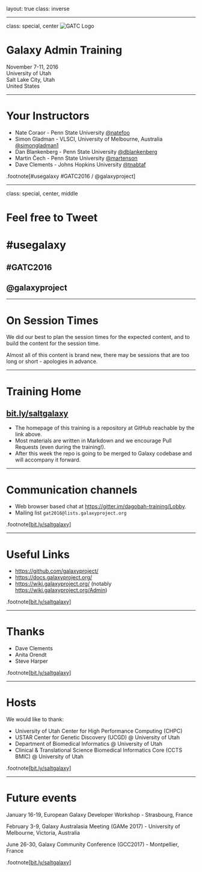 layout: true
class: inverse

---
class: special, center
![GATC Logo](../shared-images/AdminTraining2016-250.png)

# Galaxy Admin Training
November 7-11, 2016  
University of Utah  
Salt Lake City, Utah  
United States

---
# Your Instructors

- Nate Coraor - Penn State University [@natefoo](https://twitter.com/natefoo)
- Simon Gladman - VLSCI, University of Melbourne, Australia [@simongladman1](https://twitter.com/simongladman1)
- Dan Blankenberg - Penn State University [@dblankenberg](https://twitter.com/dblankenberg)
- Martin Čech - Penn State University [@martenson](https://twitter.com/martenson)
- Dave Clements - Johns Hopkins University [@tnabtaf](https://twitter.com/tnabtaf)

.footnote[\#usegalaxy \#GATC2016 / @galaxyproject]

---
class: special, center, middle
# Feel free to Tweet

# \#usegalaxy
## \#GATC2016  
## @galaxyproject

---
# On Session Times

We did our best to plan the session times for the expected content, and to build the content for the session time.

Almost all of this content is brand new, there may be sessions that are too long or short - apologies in advance.

---
# Training Home

## [bit.ly/saltgalaxy](https://bit.ly/saltgalaxy)

* The homepage of this training is a repository at GitHub reachable by the link above.
* Most materials are written in Markdown and we encourage Pull Requests (even during the training!).
* After this week the repo is going to be merged to Galaxy codebase and will accompany it forward.

---
# Communication channels

* Web browser based chat at https://gitter.im/dagobah-training/Lobby.
* Mailing list `gat2016@lists.galaxyproject.org`

.footnote[[bit.ly/saltgalaxy](https://bit.ly/saltgalaxy)]

---
# Useful Links

- https://github.com/galaxyproject/
- https://docs.galaxyproject.org/
- https://wiki.galaxyproject.org/ (notably https://wiki.galaxyproject.org/Admin)

.footnote[[bit.ly/saltgalaxy](https://bit.ly/saltgalaxy)]

---
# Thanks

- Dave Clements
- Anita Orendt
- Steve Harper

.footnote[[bit.ly/saltgalaxy](https://bit.ly/saltgalaxy)]

---
# Hosts

We would like to thank:
- University of Utah Center for High Performance Computing (CHPC)
- USTAR Center for Genetic Discovery (UCGD) @ University of Utah
- Department of Biomedical Informatics @ University of Utah
- Clinical & Translational Science Biomedical Informatics Core (CCTS BMIC) @ University of Utah

.footnote[[bit.ly/saltgalaxy](https://bit.ly/saltgalaxy)]

---
# Future events

January 16-19, European Galaxy Developer Workshop - Strasbourg, France

February 3-9, Galaxy Australasia Meeting (GAMe 2017) - University of Melbourne, Victoria, Australia

June 26-30, Galaxy Community Conference (GCC2017) - Montpellier, France

.footnote[[bit.ly/saltgalaxy](https://bit.ly/saltgalaxy)]
